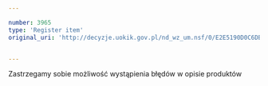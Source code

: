 ```yaml
---

number: 3965
type: 'Register item'
original_uri: 'http://decyzje.uokik.gov.pl/nd_wz_um.nsf/0/E2E5190D0C6DB7D0C1257AB1004218E3?OpenDocument'


---
```


Zastrzegamy sobie możliwość wystąpienia błędów w opisie produktów

